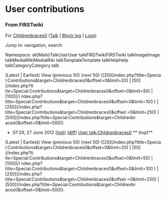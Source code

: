 

# User contributions

### From FIRSTwiki

For [Childrenbraces0](/index.php?title=User:Childrenbraces0&action=edit
"User:Childrenbraces0" ) ([Talk](/index.php/User_talk:Childrenbraces0 "User
talk:Childrenbraces0" ) | [Block
log](/index.php?title=Special:Log&type=block&page=User:Childrenbraces0
"Special:Log" ) | [Logs](/index.php?title=Special:Log&user=Childrenbraces0
"Special:Log" ))

Jump to: navigation, search

Namespace:  all(Main)TalkUserUser talkFIRSTwikiFIRSTwiki talkImageImage
talkMediaWikiMediaWiki talkTemplateTemplate talkHelpHelp talkCategoryCategory
talk

(Latest | Earliest) View (previous 50) (next 50) ([20](/index.php?title=Specia
l:Contributions&target=Childrenbraces0&offset=0&limit=20) | [50](/index.php?ti
tle=Special:Contributions&target=Childrenbraces0&offset=0&limit=50) | [100](/i
ndex.php?title=Special:Contributions&target=Childrenbraces0&offset=0&limit=100
) | [250](/index.php?title=Special:Contributions&target=Childrenbraces0&offset
=0&limit=250) | [500](/index.php?title=Special:Contributions&target=Childrenbr
aces0&offset=0&limit=500)).

  * 07:29, 27 June 2012 ([hist](/index.php?title=User_talk:Childrenbraces0&action=history "User talk:Childrenbraces0" )) ([diff](/index.php?title=User_talk:Childrenbraces0&diff=prev&oldid=172305 "User talk:Childrenbraces0" )) [User talk:Childrenbraces0](/index.php/User_talk:Childrenbraces0 "User talk:Childrenbraces0" ) ** (top)**

(Latest | Earliest) View (previous 50) (next 50) ([20](/index.php?title=Specia
l:Contributions&target=Childrenbraces0&offset=0&limit=20) | [50](/index.php?ti
tle=Special:Contributions&target=Childrenbraces0&offset=0&limit=50) | [100](/i
ndex.php?title=Special:Contributions&target=Childrenbraces0&offset=0&limit=100
) | [250](/index.php?title=Special:Contributions&target=Childrenbraces0&offset
=0&limit=250) | [500](/index.php?title=Special:Contributions&target=Childrenbr
aces0&offset=0&limit=500)).

